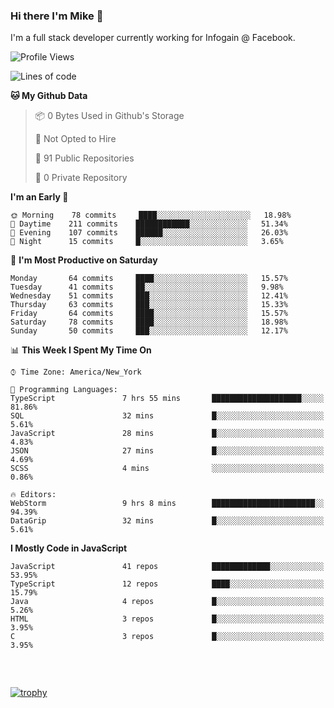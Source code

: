 ### Hi there I'm Mike 👋
I'm a full stack developer currently working for Infogain @ Facebook.

<!--START_SECTION:waka-->
![Profile Views](http://img.shields.io/badge/Profile%20Views-1-blue)

![Lines of code](https://img.shields.io/badge/From%20Hello%20World%20I%27ve%20Written-8.3%20million%20lines%20of%20code-blue)

**🐱 My Github Data** 

> 📦 0 Bytes Used in Github's Storage 
 > 
> 🚫 Not Opted to Hire
 > 
> 📜 91 Public Repositories
 > 
> 🔑 0 Private Repository 
 > 
**I'm an Early 🐤** 

```text
🌞 Morning    78 commits     ████░░░░░░░░░░░░░░░░░░░░░   18.98% 
🌆 Daytime    211 commits    ████████████░░░░░░░░░░░░░   51.34% 
🌃 Evening    107 commits    ██████░░░░░░░░░░░░░░░░░░░   26.03% 
🌙 Night      15 commits     █░░░░░░░░░░░░░░░░░░░░░░░░   3.65%

```
📅 **I'm Most Productive on Saturday** 

```text
Monday       64 commits     ████░░░░░░░░░░░░░░░░░░░░░   15.57% 
Tuesday      41 commits     ██░░░░░░░░░░░░░░░░░░░░░░░   9.98% 
Wednesday    51 commits     ███░░░░░░░░░░░░░░░░░░░░░░   12.41% 
Thursday     63 commits     ███░░░░░░░░░░░░░░░░░░░░░░   15.33% 
Friday       64 commits     ████░░░░░░░░░░░░░░░░░░░░░   15.57% 
Saturday     78 commits     ████░░░░░░░░░░░░░░░░░░░░░   18.98% 
Sunday       50 commits     ███░░░░░░░░░░░░░░░░░░░░░░   12.17%

```


📊 **This Week I Spent My Time On** 

```text
⌚︎ Time Zone: America/New_York

💬 Programming Languages: 
TypeScript               7 hrs 55 mins       ████████████████████░░░░░   81.86% 
SQL                      32 mins             █░░░░░░░░░░░░░░░░░░░░░░░░   5.61% 
JavaScript               28 mins             █░░░░░░░░░░░░░░░░░░░░░░░░   4.83% 
JSON                     27 mins             █░░░░░░░░░░░░░░░░░░░░░░░░   4.69% 
SCSS                     4 mins              ░░░░░░░░░░░░░░░░░░░░░░░░░   0.86%

🔥 Editors: 
WebStorm                 9 hrs 8 mins        ███████████████████████░░   94.39% 
DataGrip                 32 mins             █░░░░░░░░░░░░░░░░░░░░░░░░   5.61%

```

**I Mostly Code in JavaScript** 

```text
JavaScript               41 repos            █████████████░░░░░░░░░░░░   53.95% 
TypeScript               12 repos            ████░░░░░░░░░░░░░░░░░░░░░   15.79% 
Java                     4 repos             █░░░░░░░░░░░░░░░░░░░░░░░░   5.26% 
HTML                     3 repos             █░░░░░░░░░░░░░░░░░░░░░░░░   3.95% 
C                        3 repos             █░░░░░░░░░░░░░░░░░░░░░░░░   3.95%

```



<!--END_SECTION:waka-->

##### &nbsp;
[![trophy](https://github-profile-trophy.vercel.app/?username=uptonm&theme=dracula)](https://github.com/ryo-ma/github-profile-trophy)
